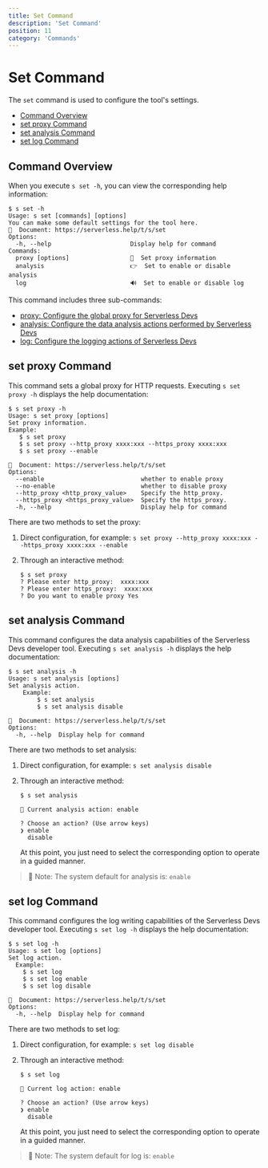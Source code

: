 ```yaml
---
title: Set Command
description: 'Set Command'
position: 11
category: 'Commands'
---
```

# Set Command

The `set` command is used to configure the tool's settings.

- [Command Overview](#command-overview)
- [set proxy Command](#set-proxy-command)
- [set analysis Command](#set-analysis-command)
- [set log Command](#set-log-command)

## Command Overview

When you execute `s set -h`, you can view the corresponding help information:

```shell script
$ s set -h
Usage: s set [commands] [options]
You can make some default settings for the tool here.
📖  Document: https://serverless.help/t/s/set
Options:
  -h, --help                      Display help for command
Commands:
  proxy [options]                 🔧  Set proxy information
  analysis                        👉  Set to enable or disable analysis
  log                             🔊  Set to enable or disable log
```

This command includes three sub-commands:

- [proxy: Configure the global proxy for Serverless Devs](#set-proxy-command)
- [analysis: Configure the data analysis actions performed by Serverless Devs](#set-analysis-command)
- [log: Configure the logging actions of Serverless Devs](#set-log-command)

## set proxy Command

This command sets a global proxy for HTTP requests.
Executing `s set proxy -h` displays the help documentation:

```shell script
$ s set proxy -h
Usage: s set proxy [options]
Set proxy information.
Example:
   $ s set proxy
   $ s set proxy --http_proxy xxxx:xxx --https_proxy xxxx:xxx
   $ s set proxy --enable
   
📖  Document: https://serverless.help/t/s/set
Options:
  --enable                           whether to enable proxy
  --no-enable                        whether to disable proxy
  --http_proxy <http_proxy_value>    Specify the http_proxy.
  --https_proxy <https_proxy_value>  Specify the https_proxy.
  -h, --help                         Display help for command
```

There are two methods to set the proxy:

1. Direct configuration, for example: `s set proxy --http_proxy xxxx:xxx --https_proxy xxxx:xxx --enable`
2. Through an interactive method:

   ```shell script
   $ s set proxy
   ? Please enter http_proxy:  xxxx:xxx
   ? Please enter https_proxy:  xxxx:xxx
   ? Do you want to enable proxy Yes
   ```

## set analysis Command

This command configures the data analysis capabilities of the Serverless Devs developer tool.
Executing `s set analysis -h` displays the help documentation:

```shell script
$ s set analysis -h
Usage: s set analysis [options]
Set analysis action.
    Example:
        $ s set analysis
        $ s set analysis disable
        
📖  Document: https://serverless.help/t/s/set
Options:
  -h, --help  Display help for command
```

There are two methods to set analysis:

1. Direct configuration, for example: `s set analysis disable`
2. Through an interactive method:

    ```shell script
    $ s set analysis
    
    📝 Current analysis action: enable
    
    ? Choose an action? (Use arrow keys)
    ❯ enable
      disable
    ```

    At this point, you just need to select the corresponding option to operate in a guided manner.

> 🙊 Note: The system default for analysis is: `enable`
>
## set log Command

This command configures the log writing capabilities of the Serverless Devs developer tool.
Executing `s set log -h` displays the help documentation:

```shell script
$ s set log -h
Usage: s set log [options]
Set log action.
  Example:
    $ s set log
    $ s set log enable
    $ s set log disable
        
📖  Document: https://serverless.help/t/s/set
Options:
  -h, --help  Display help for command
```

There are two methods to set log:

1. Direct configuration, for example: `s set log disable`
2. Through an interactive method:

    ```shell script
    $ s set log
    
    📝 Current log action: enable
    
    ? Choose an action? (Use arrow keys)
    ❯ enable
      disable
    ```

    At this point, you just need to select the corresponding option to operate in a guided manner.

> 🙊 Note: The system default for log is: `enable`
